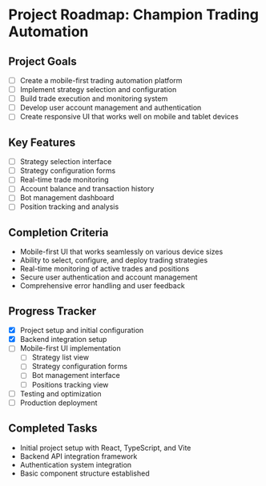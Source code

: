 # Project Roadmap: Champion Trading Automation

## Project Goals
- [ ] Create a mobile-first trading automation platform
- [ ] Implement strategy selection and configuration
- [ ] Build trade execution and monitoring system
- [ ] Develop user account management and authentication
- [ ] Create responsive UI that works well on mobile and tablet devices

## Key Features
- [ ] Strategy selection interface
- [ ] Strategy configuration forms
- [ ] Real-time trade monitoring
- [ ] Account balance and transaction history
- [ ] Bot management dashboard
- [ ] Position tracking and analysis

## Completion Criteria
- Mobile-first UI that works seamlessly on various device sizes
- Ability to select, configure, and deploy trading strategies
- Real-time monitoring of active trades and positions
- Secure user authentication and account management
- Comprehensive error handling and user feedback

## Progress Tracker
- [x] Project setup and initial configuration
- [x] Backend integration setup
- [ ] Mobile-first UI implementation
  - [ ] Strategy list view
  - [ ] Strategy configuration forms
  - [ ] Bot management interface
  - [ ] Positions tracking view
- [ ] Testing and optimization
- [ ] Production deployment

## Completed Tasks
- Initial project setup with React, TypeScript, and Vite
- Backend API integration framework
- Authentication system integration
- Basic component structure established
